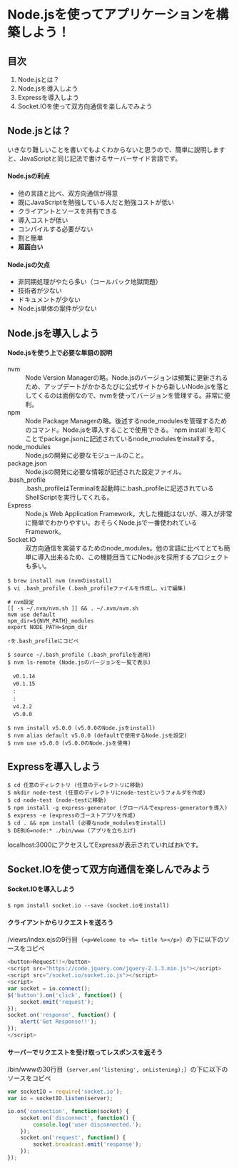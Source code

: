 # Node.jsを使ってアプリケーションを構築しよう！

## 目次

  1. Node.jsとは？
  1. Node.jsを導入しよう
  1. Expressを導入しよう
  1. Socket.IOを使って双方向通信を楽しんでみよう

## Node.jsとは？

いきなり難しいことを書いてもよくわからないと思うので、簡単に説明しますと、JavaScriptと同じ記法で書けるサーバーサイド言語です。

#### Node.jsの利点

+ 他の言語と比べ、双方向通信が得意
+ 既にJavaScriptを勉強している人だと勉強コストが低い
+ クライアントとソースを共有できる
+ 導入コストが低い
+ コンパイルする必要がない
+ 割と簡単
+ **超面白い**

#### Node.jsの欠点

+ 非同期処理がやたら多い（コールバック地獄問題）
+ 技術者が少ない
+ ドキュメントが少ない
+ Node.js単体の案件が少ない

## Node.jsを導入しよう

#### Node.jsを使う上で必要な単語の説明
<dl>
  <dt>nvm</dt>
  <dd>Node Version Managerの略。Node.jsのバージョンは頻繁に更新されるため、アップデートがかかるたびに公式サイトから新しいNode.jsを落としてくるのは面倒なので、nvmを使ってバージョンを管理する。非常に便利。</dd>
  <dt>npm</dt>
  <dd>Node Package Managerの略。後述するnode_modulesを管理するためのコマンド。Node.jsを導入することで使用できる。`npm install`を叩くことでpackage.jsonに記述されているnode_modulesをinstallする。</dd>
  <dt>node_modules</dt>
  <dd>Node.jsの開発に必要なモジュールのこと。</dd>
  <dt>package.json</dt>
  <dd>Node.jsの開発に必要な情報が記述された設定ファイル。</dd>
  <dt>.bash_profile</dt>
  <dd>.bash_profileはTerminalを起動時に.bash_profileに記述されているShellScriptを実行してくれる。</dd>
  <dt>Express</dt>
  <dd>Node.js Web Application Framework。大した機能はないが、導入が非常に簡単でわかりやすい。おそらくNode.jsで一番使われているFramework。</dd>
  <dt>Socket.IO</dt>
  <dd>双方向通信を実装するためのnode_modules。他の言語に比べてとても簡単に導入出来るため、この機能目当てにNode.jsを採用するプロジェクトも多い。</dd>
</dl>

```
$ brew install nvm (nvmのinstall)
$ vi .bash_profile (.bash_profileファイルを作成し、viで編集)

# nvm設定
[[ -s ~/.nvm/nvm.sh ]] && . ~/.nvm/nvm.sh
nvm use default
npm_dir=${NVM_PATH}_modules
export NODE_PATH=$npm_dir

↑を.bash_profileにコピペ

$ source ~/.bash_profile (.bash_profileを適用)
$ nvm ls-remote (Node.jsのバージョンを一覧で表示)

　v0.1.14
　v0.1.15
　:
　:
　v4.2.2
　v5.0.0

$ nvm install v5.0.0 (v5.0.0のNode.jsをinstall)
$ nvm alias default v5.0.0 (defaultで使用するNode.jsを設定)
$ nvm use v5.0.0 (v5.0.0のNode.jsを使用)
```

## Expressを導入しよう

```
$ cd 任意のディレクトリ (任意のディレクトリに移動)
$ mkdir node-test (任意のディレクトリにnode-testというフォルダを作成)
$ cd node-test (node-testに移動)
$ npm install -g express-generator (グローバルでexpress-generatorを導入)
$ express -e (expressのゴーストアプリを作成)
$ cd . && npm install (必要なnode_modulesをinstall)
$ DEBUG=node:* ./bin/www (アプリを立ち上げ)
```

localhost:3000にアクセスしてExpressが表示されていればおkです。

## Socket.IOを使って双方向通信を楽しんでみよう

#### Socket.IOを導入しよう

```
$ npm install socket.io --save (socket.ioをinstall)
```

#### クライアントからリクエストを送ろう

/views/index.ejsの9行目（`<p>Welcome to <%= title %></p>`）の下に以下のソースをコピペ

```JavaScript
<button>Request!!</button>
<script src="https://code.jquery.com/jquery-2.1.3.min.js"></script>
<script src="/socket.io/socket.io.js"></script>
<script>
var socket = io.connect();
$('button').on('click', function() {
    socket.emit('request');
});
socket.on('response', function() {
    alert('Get Response!!');
});
</script>
```

#### サーバーでリクエストを受け取ってレスポンスを返そう

/bin/wwwの30行目（`server.on('listening', onListening);`）の下に以下のソースをコピペ

```JavaScript
var socketIO = require('socket.io');
var io = socketIO.listen(server);

io.on('connection', function(socket) {
    socket.on('disconnect', function() {
        console.log('user disconnected.');
    });
    socket.on('request', function() {
        socket.broadcast.emit('response');
    });
});
```


